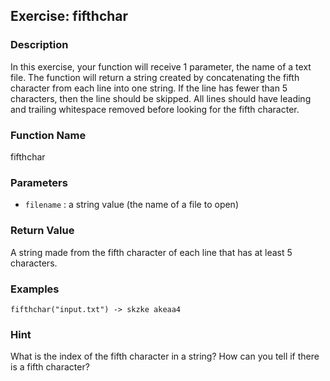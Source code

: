 Exercise: fifthchar
----------------------

### Description

In this exercise, your function will receive 1 parameter,
the name of a text file.  The function will return a string
created by concatenating the fifth character from each line
into one string.  If the line has fewer than 5 characters,
then the line should be skipped.  All lines should have
leading and trailing whitespace removed before looking for
the fifth character.

### Function Name

fifthchar

### Parameters

* `filename` : a string value (the name of a file to open)

### Return Value

A string made from the fifth character of each line that has at least 5 characters.

### Examples

    fifthchar("input.txt") -> skzke akeaa4

### Hint

What is the index of the fifth character in a string?  How can
you tell if there is a fifth character?
